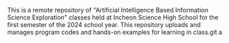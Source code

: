 This is a remote repository of "Artificial Intelligence Based Information Science Exploration" classes held at Incheon Science High School for the first semester of the 2024 school year. This repository uploads and manages program codes and hands-on examples for learning in class.git a